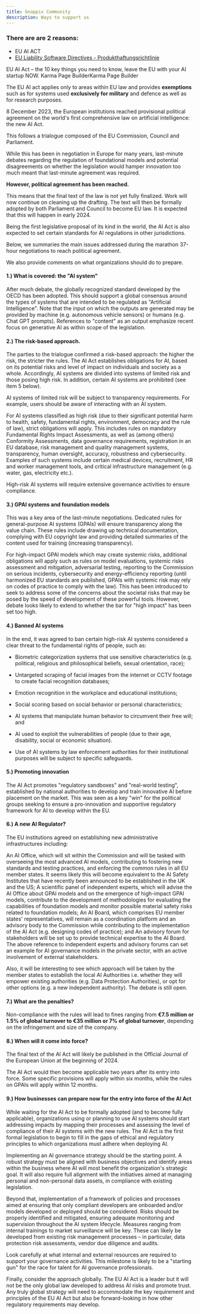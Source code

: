 ```yaml
---
title: Gnoppix Community 
description: Ways to support us
---
```


### There are are 2 reasons:  

* EU AI ACT 
* [EU Liability Software Directives - Produkthaftungsrichtlinie](https://wiki.gnoppix.org/community/haftung) 


EU AI Act – the 10 key things you need to know, leave the EU with your AI startup NOW.
Karma Page BuilderKarma Page Builder

The EU AI act applies only to areas within EU law and provides **exemptions** such as for systems used **exclusively for military** and defence as well as for research purposes.

 

8 December 2023, the European institutions reached provisional political agreement on the world's first comprehensive law on artificial intelligence: the new AI Act.

 

This follows a trialogue composed of the EU Commission, Council and Parliament.

 

While this has been in negotiation in Europe for many years, last-minute debates regarding the regulation of foundational models and potential disagreements on whether the legislation would hamper innovation too much meant that last-minute agreement was required.

 

**However, political agreement has been reached.** 

This means that the final text of the law is not yet fully finalized. Work will now continue on cleaning up the drafting. The text will then be formally adopted by both Parliament and Council to become EU law. It is expected that this will happen in early 2024.

Being the first legislative proposal of its kind in the world, the AI Act is also expected to set certain standards for AI regulations in other jurisdictions.

Below, we summaries the main issues addressed during the marathon 37-hour negotiations to reach political agreement.

We also provide comments on what organizations should do to prepare.

 
#### 1.) What is covered: the "AI system"

After much debate, the globally recognized standard developed by the OECD has been adopted. This should support a global consensus around the types of systems that are intended to be regulated as "Artificial Intelligence". Note that the input on which the outputs are generated may be provided by machine (e.g. autonomous vehicle sensors) or humans (e.g. Chat GPT prompts). References to "content" as an output emphasize recent focus on generative AI as within scope of the legislation.


#### 2.) The risk-based approach.

The parties to the trialogue confirmed a risk-based approach: the higher the risk, the stricter the rules. The AI Act establishes obligations for AI, based on its potential risks and level of impact on individuals and society as a whole. Accordingly, AI systems are divided into systems of limited risk and those posing high risk. In addition, certain AI systems are prohibited (see item 5 below).

AI systems of limited risk will be subject to transparency requirements. For example, users should be aware of interacting with an AI system.

For AI systems classified as high risk (due to their significant potential harm to health, safety, fundamental rights, environment, democracy and the rule of law), strict obligations will apply. This includes rules on mandatory Fundamental Rights Impact Assessments, as well as (among others) Conformity Assessments, data governance requirements, registration in an EU database, risk management and quality management systems, transparency, human oversight, accuracy, robustness and cybersecurity. Examples of such systems include certain medical devices, recruitment, HR and worker management tools, and critical infrastructure management (e.g. water, gas, electricity etc.).

High-risk AI systems will require extensive governance activities to ensure compliance.
#### 3.) GPAI systems and foundation models

This was a key area of the last-minute negotiations. Dedicated rules for general-purpose AI systems (GPAIs) will ensure transparency along the value chain. These rules include drawing up technical documentation, complying with EU copyright law and providing detailed summaries of the content used for training (increasing transparency).

For high-impact GPAI models which may create systemic risks, additional obligations will apply such as rules on model evaluations, systemic risks assessment and mitigation, adversarial testing, reporting to the Commission on serious incidents, cybersecurity and energy-efficiency reporting (until harmonized EU standards are published, GPAIs with systemic risk may rely on codes of practice to comply with the law). This has been introduced to seek to address some of the concerns about the societal risks that may be posed by the speed of development of these powerful tools. However, debate looks likely to extend to whether the bar for "high impact" has been set too high.


#### 4.) Banned AI systems

In the end, it was agreed to ban certain high-risk AI systems considered a clear threat to the fundamental rights of people, such as:

* Biometric categorization systems that use sensitive characteristics (e.g. political, religious and philosophical beliefs, sexual orientation, race);
* Untargeted scraping of facial images from the internet or CCTV footage to create facial recognition databases;

* Emotion recognition in the workplace and educational institutions;

* Social scoring based on social behavior or personal characteristics;

* AI systems that manipulate human behavior to circumvent their free will; and

* AI used to exploit the vulnerabilities of people (due to their age, disability, social or economic situation).

* Use of AI systems by law enforcement authorities for their institutional purposes will be subject to specific safeguards.

 
#### 5.) Promoting innovation

The AI Act promotes "regulatory sandboxes" and "real-world testing", established by national authorities to develop and train innovative AI before placement on the market. This was seen as a key "win" for the political groups seeking to ensure a pro-innovation and supportive regulatory framework for AI to develop within the EU.


#### 6.) A new AI Regulator?

The EU institutions agreed on establishing new administrative infrastructures including:

An AI Office, which will sit within the Commission and will be tasked with overseeing the most advanced AI models, contributing to fostering new standards and testing practices, and enforcing the common rules in all EU member states. It seems likely this will become equivalent to the AI Safety Institutes that have recently been announced to be established in the UK and the US;
A scientific panel of independent experts, which will advise the AI Office about GPAI models and on the emergence of high-impact GPAI models, contribute to the development of methodologies for evaluating the capabilities of foundation models and monitor possible material safety risks related to foundation models;
An AI Board, which comprises EU member states' representatives, will remain as a coordination platform and an advisory body to the Commission while contributing to the implementation of the AI Act (e.g. designing codes of practice); and
An advisory forum for stakeholders will be set up to provide technical expertise to the AI Board.
The above reference to independent experts and advisory forums can set an example for AI governance models in the private sector, with an active involvement of external stakeholders.

Also, it will be interesting to see which approach will be taken by the member states to establish the local AI Authorities i.e. whether they will empower existing authorities (e.g. Data Protection Authorities), or opt for other options (e.g. a new independent authority). The debate is still open.

 
#### 7.) What are the penalties?
Non-compliance with the rules will lead to fines ranging from **€7.5 million or 1.5% of global turnover to €35 million or 7% of global turnover**, depending on the infringement and size of the company.

#### 8.) When will it come into force?

The final text of the AI Act will likely be published in the Official Journal of the European Union at the beginning of 2024.

The AI Act would then become applicable two years after its entry into force. Some specific provisions will apply within six months, while the rules on GPAIs will apply within 12 months. 
#### 9.) How businesses can prepare now for the entry into force of the AI Act

While waiting for the AI Act to be formally adopted (and to become fully applicable), organizations using or planning to use AI systems should start addressing impacts by mapping their processes and assessing the level of compliance of their AI systems with the new rules. The AI Act is the first formal legislation to begin to fill in the gaps of ethical and regulatory principles to which organizations must adhere when deploying AI.

Implementing an AI governance strategy should be the starting point. A robust strategy must be aligned with business objectives and identify areas within the business where AI will most benefit the organization's strategic goal. It will also require full alignment with the initiatives aimed at managing personal and non-personal data assets, in compliance with existing legislation.

Beyond that, implementation of a framework of policies and processes aimed at ensuring that only compliant developers are onboarded and/or models developed or deployed should be considered. Risks should be properly identified and mitigated, ensuring adequate monitoring and supervision throughout the AI system lifecycle. Measures ranging from internal trainings to market surveillance will be key. These can likely be developed from existing risk management processes – in particular, data protection risk assessments, vendor due diligence and audits.

Look carefully at what internal and external resources are required to support your governance activities. This milestone is likely to be a "starting gun" for the race for talent for AI governance professionals.

Finally, consider the approach globally. The EU AI Act is a leader but it will not be the only global law developed to address AI risks and promote trust. Any truly global strategy will need to accommodate the key requirement and principles of the EU AI Act but also be forward-looking in how other regulatory requirements may develop.
 
